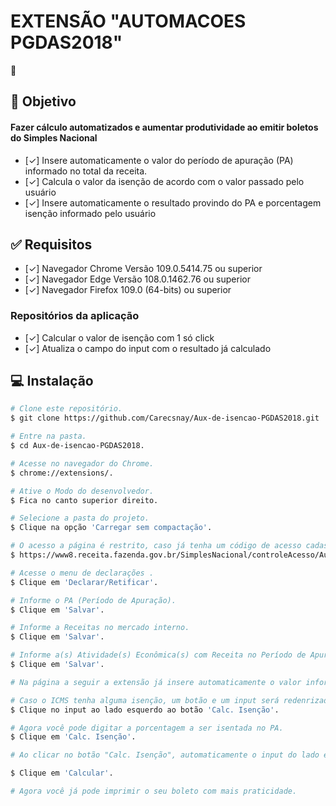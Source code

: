 #  EXTENSÃO "AUTOMACOES PGDAS2018"
 📅

## :dart: Objetivo
#### Fazer cálculo automatizados e aumentar produtividade ao emitir boletos do Simples Nacional
- [✓] Insere automaticamente o valor do período de apuração (PA) informado no total da receita.
- [✓] Calcula o valor da isenção de acordo com o valor passado pelo usuário
- [✓] Insere automaticamente o resultado provindo do PA e porcentagem isenção informado pelo usuário


## :white_check_mark: Requisitos
- [✓] Navegador Chrome Versão 109.0.5414.75 ou superior
- [✓] Navegador Edge Versão 108.0.1462.76 ou superior
- [✓] Navegador Firefox 109.0 (64-bits) ou superior

### Repositórios da aplicação
- [✓] Calcular o valor de isenção com 1 só click
- [✓] Atualiza o campo do input com o resultado já calculado

## :computer: Instalação ##
```bash
# Clone este repositório.
$ git clone https://github.com/Carecsnay/Aux-de-isencao-PGDAS2018.git

# Entre na pasta.
$ cd Aux-de-isencao-PGDAS2018.

# Acesse no navegador do Chrome.
$ chrome://extensions/.

# Ative o Modo do desenvolvedor.
$ Fica no canto superior direito.

# Selecione a pasta do projeto.
$ Clique na opção 'Carregar sem compactação'.

# O acesso a página é restrito, caso já tenha um código de acesso cadastrado basta acessar o link abaixo.
$ https://www8.receita.fazenda.gov.br/SimplesNacional/controleAcesso/Autentica.aspx?id=60

# Acesse o menu de declarações .
$ Clique em 'Declarar/Retificar'.

# Informe o PA (Período de Apuração).
$ Clique em 'Salvar'.

# Informe a Receitas no mercado interno.
$ Clique em 'Salvar'.

# Informe a(s) Atividade(s) Econômica(s) com Receita no Período de Apuração.
$ Clique em 'Salvar'.

# Na página a seguir a extensão já insere automaticamente o valor informado na receita no mercado interno.

# Caso o ICMS tenha alguma isenção, um botão e um input será redenrizado na página.
$ Clique no input ao lado esquerdo ao botão 'Calc. Isenção'.

# Agora você pode digitar a porcentagem a ser isentada no PA.
$ Clique em 'Calc. Isenção'.

# Ao clicar no botão "Calc. Isenção", automaticamente o input do lado esquerdo será atualizado com o valor já calculado, por exemplo: o PA foi de 10.000,00 e teve 50% de isenção, o valor a ser inserido no input será 5.000,00.

$ Clique em 'Calcular'.

# Agora você já pode imprimir o seu boleto com mais praticidade.
```
